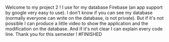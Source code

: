Welcome to my project 2 ! I use for my database Firebase (an app support by google very easy to use). I don't know if you can see my database (normally everyone can write on the database, is not private). But if it's not possible I can produce a little video to show the application and the modification on the database. And if it's not clear I can explain every code line. Thank you for this semester ! 
#FINISHED
